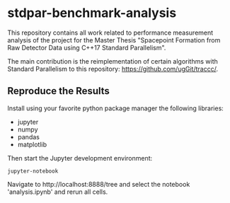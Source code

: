 # stdpar-benchmark-analysis

This repository contains all work related to performance measurement analysis of the project for the Master Thesis "Spacepoint Formation from Raw Detector Data using C++17 Standard Parallelism".

The main contribution is the reimplementation of certain algorithms with Standard Parallelism to this repository: https://github.com/ugGit/traccc/.

## Reproduce the Results

Install using your favorite python package manager the following libraries:

- jupyter
- numpy
- pandas
- matplotlib

Then start the Jupyter development environment:

```
jupyter-notebook
```

Navigate to http://localhost:8888/tree and select the notebook 'analysis.ipynb' and rerun all cells.
